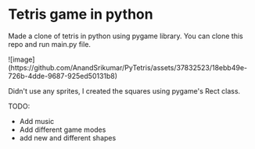 <h1>Tetris game in python</h1>
<p>Made a clone of tetris in python using pygame library. You can clone this repo and run main.py file.</p>
![image](https://github.com/AnandSrikumar/PyTetris/assets/37832523/18ebb49e-726b-4dde-9687-925ed50131b8)
<p>Didn't use any sprites, I created the squares using pygame's Rect class.</p>

TODO:
<ul>
  <li>Add music</li>
  <li>Add different game modes</li>
  <li>add new and different shapes</li>
</ul>
